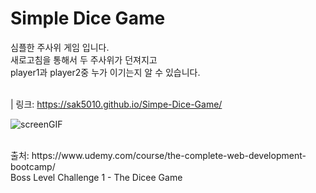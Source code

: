 # Simple Dice Game

심플한 주사위 게임 입니다. <br>
새로고침을 통해서 두 주사위가 던져지고 <br>
player1과 player2중 누가 이기는지 알 수 있습니다. <br> <br>

| 링크: https://sak5010.github.io/Simpe-Dice-Game/
<br>

![screenGIF](https://user-images.githubusercontent.com/38302831/231400105-e980bcf2-14e7-41c0-b572-fd8b48a7faf8.gif)

<br>
출처: https://www.udemy.com/course/the-complete-web-development-bootcamp/
<br>
Boss Level Challenge 1 - The Dicee Game
